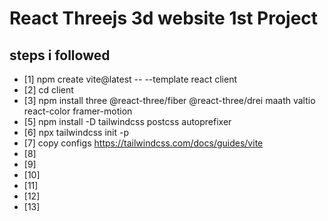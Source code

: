 # React Threejs 3d website 1st Project 
## steps i followed 
- [1] npm create vite@latest -- --template react client
- [2] cd client
- [3] npm install three @react-three/fiber @react-three/drei maath valtio react-color framer-motion
- [5] npm install -D tailwindcss postcss autoprefixer
- [6] npx tailwindcss init -p
- [7] copy configs https://tailwindcss.com/docs/guides/vite 
- [8]
- [9]
- [10]
- [11]
- [12]
- [13]


